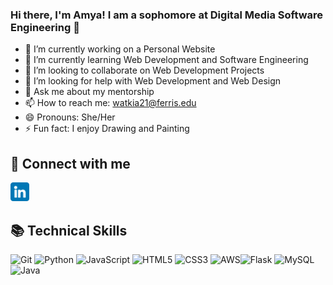 ### Hi there, I'm Amya! I am a sophomore at Digital Media Software Engineering 👋


- 🔭 I’m currently working on a Personal Website 
- 🌱 I’m currently learning Web Development and Software Engineering
- 👯 I’m looking to collaborate on Web Development Projects 
- 🤔 I’m looking for help with Web Development and Web Design 
- 💬 Ask me about my mentorship 
- 📫 How to reach me: watkia21@ferris.edu
- 😄 Pronouns: She/Her
- ⚡ Fun fact: I enjoy Drawing and Painting 


 ## 🤝 Connect with me

<a href="https://www.linkedin.com/in/amya-watkins-4b1025193/">
<img src="Images/linkedin.png" alt="alternate text"
width="30px" height="height">
</a>

## 📚 Technical Skills 
![Git](https://img.shields.io/badge/git-%23F05033.svg?style=for-the-badge&logo=git&logoColor=white) ![Python](https://img.shields.io/badge/python-3670A0?style=for-the-badge&logo=python&logoColor=ffdd54) ![JavaScript](https://img.shields.io/badge/javascript-%23323330.svg?style=for-the-badge&logo=javascript&logoColor=%23F7DF1E) ![HTML5](https://img.shields.io/badge/html5-%23E34F26.svg?style=for-the-badge&logo=html5&logoColor=white) ![CSS3](https://img.shields.io/badge/css3-%231572B6.svg?style=for-the-badge&logo=css3&logoColor=white) ![AWS](https://img.shields.io/badge/AWS-%23FF9900.svg?style=for-the-badge&logo=amazon-aws&logoColor=white)![Flask](https://img.shields.io/badge/Flask-000000?style=for-the-badge&logo=flask&logoColor=white) ![MySQL](https://img.shields.io/badge/MySQL-00000F?style=for-the-badge&logo=mysql&logoColor=white) ![Java](https://img.shields.io/badge/Java-ED8B00?style=for-the-badge&logo=openjdk&logoColor=white)

